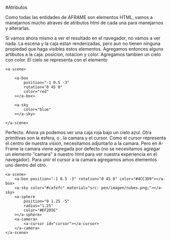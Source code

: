 #Atributos

Como todas las entidades de AFRAME son elementos HTML, vamos a manejarnos mucho atraves de atributos html de cada una para manejarnos y alterarlas.

Si vamos ahora mismo a ver el resultado en el navegador, no vamos a ver nada. La escena y la caja estan renderizadas, pero aun no tienen ninguna propiedad que haga visibles estos elementos. Agregamos entonces alguns artibutos a la caja: posicion, rotacion y color. Agregamos tambien un cielo con color. El cielo se representa con el elemento <a-sky>

```
<a-scene>

    <a-box
        position="-1 0.5 -3"
        rotation="0 45 0"
        color="red"
    ></a-box>

    <a-sky
        color="blue"
    ></a-sky>

</a-scene>
```

Perfecto. Ahora ya podemos ver una caja roja bajo un cielo azul. Otra primitivas son la esfera, o <a-sphere>, la camara y el cursor.
Como el cursor representa el centro de nuestra vision, necesitamos adjuntarlo a la camara. Pero en A-Frame la camara viene agregada por defecto (no se necesitamos agregar un elemento "camara" a nuestro html para ver nuestra experiencia en el navegador). Para unir el cursor a la camara agregamos amos elementos uno dentro del otro.

```
<a-scene>
    <a-box position="-1 0.5 -3" rotation="0 45 0" color="#4CC3D9"></a-box>
    <a-sky color="#cafefc" material="src: pen/imagen/nubes.png;"></a-sky>
    <a-sphere
        position="0 1.25 -5"
        radius="1.25"
        color="#EF2D5E"
    ></a-sphere>
    <a-camera>
        <a-cursor id="cursor"></a-cursor>
    </a-camera>
</a-scene>
```
